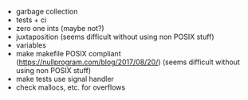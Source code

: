- garbage collection
- tests + ci
- zero one ints (maybe not?)
- juxtaposition (seems difficult without using non POSIX stuff)
- variables
- make makefile POSIX compliant (https://nullprogram.com/blog/2017/08/20/) (seems difficult without using non POSIX stuff)
- make tests use signal handler
- check mallocs, etc. for overflows
